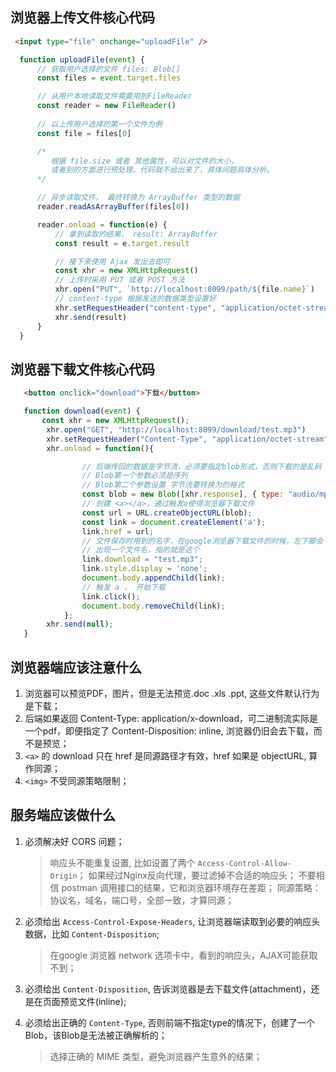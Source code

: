 ## 浏览器上传文件核心代码
```html
 <input type="file" onchange="uploadFile" />
```
```javascript
  function uploadFile(event) {
      // 获取用户选择的文件 files: Blob[]
      const files = event.target.files

      // 从用户本地读取文件需要用到FileReader
      const reader = new FileReader()
      
      // 以上传用户选择的第一个文件为例
      const file = files[0]

      /*
         根据 file.size 或者 其他属性，可以对文件的大小，
         或者别的方面进行预处理。代码就不给出来了，具体问题具体分析。
      */

      // 异步读取文件， 最终转换为 ArrayBuffer 类型的数据
      reader.readAsArrayBuffer(files[0])

      reader.onload = function(e) {
          // 拿到读取的结果， result: ArrayBuffer
          const result = e.target.result

          // 接下来使用 Ajax 发出去即可
          const xhr = new XMLHttpRequest()
          // 上传时采用 PUT 或者 POST 方法
          xhr.open("PUT", `http://localhost:8099/path/${file.name}`)
          // content-type 根据发送的数据类型设置好
          xhr.setRequestHeader("content-type", "application/octet-stream")
          xhr.send(result)
      }
  }
```




## 浏览器下载文件核心代码
```html
   <button onclick="download">下载</button>
```
```javascript
   function download(event) {
       const xhr = new XMLHttpRequest();
        xhr.open("GET", "http://localhost:8099/download/test.mp3")
        xhr.setRequestHeader("Content-Type", "application/octet-stream")
        xhr.onload = function(){

                // 后端传回的数据是字节流，必须要指定blob形式，否则下载的是乱码
                // Blob第一个参数必须是序列
                // Blob第二个参数设置 字节流要转换为的格式
                const blob = new Blob([xhr.response], { type: "audio/mpeg"})
                // 创建 <a></a>，通过触发a使得浏览器下载文件
                const url = URL.createObjectURL(blob);
                const link = document.createElement('a');
                link.href = url;
                // 文件保存时用到的名字，在google浏览器下载文件的时候，左下脚会
                // 出现一个文件名，指的就是这个
                link.download = "test.mp3";
                link.style.display = 'none';
                document.body.appendChild(link);
                // 触发 a ， 开始下载
                link.click();
                document.body.removeChild(link);
            };
        xhr.send(null);
   }
```
## 浏览器端应该注意什么
1. 浏览器可以预览PDF，图片，但是无法预览.doc .xls .ppt, 这些文件默认行为是下载；
2. 后端如果返回 Content-Type: application/x-download，可二进制流实际是一个pdf，即便指定了 Content-Disposition: inline,
   浏览器仍旧会去下载，而不是预览；
3. `<a>` 的 download 只在 href 是同源路径才有效，href 如果是 objectURL, 算作同源；
4. `<img>` 不受同源策略限制；

## 服务端应该做什么
1. 必须解决好 CORS 问题；
   > 响应头不能重复设置, 比如设置了两个 `Access-Control-Allow-Origin`；
   > 如果经过Nginx反向代理，要过滤掉不合适的响应头；
   > 不要相信 postman 调用接口的结果，它和浏览器环境存在差距；
   > 同源策略： 协议名，域名，端口号，全部一致，才算同源；
2. 必须给出 `Access-Control-Expose-Headers`, 让浏览器端读取到必要的响应头数据，比如 `Content-Disposition`;
   > 在google 浏览器 network 选项卡中，看到的响应头，AJAX可能获取不到；

3. 必须给出 `Content-Disposition`, 告诉浏览器是去下载文件(attachment)，还是在页面预览文件(inline);
4. 必须给出正确的 `Content-Type`, 否则前端不指定type的情况下，创建了一个Blob，该Blob是无法被正确解析的；
   > 选择正确的 MIME 类型，避免浏览器产生意外的结果；